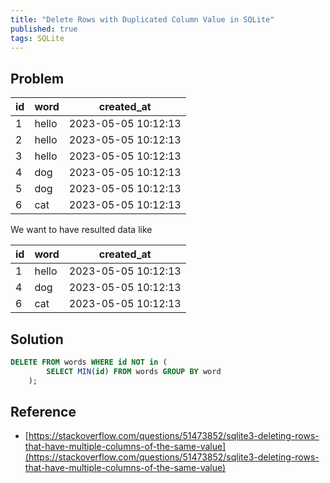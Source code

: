```yaml
---
title: "Delete Rows with Duplicated Column Value in SQLite"
published: true
tags: SQLite
---
```


## Problem

|id|word|created_at|
|--|--|--|
|1|hello|2023-05-05 10:12:13|
|2|hello|2023-05-05 10:12:13|
|3|hello|2023-05-05 10:12:13|
|4|dog|2023-05-05 10:12:13|
|5|dog|2023-05-05 10:12:13|
|6|cat|2023-05-05 10:12:13|

We want to have resulted data like

|id|word|created_at|
|--|--|--|
|1|hello|2023-05-05 10:12:13|
|4|dog|2023-05-05 10:12:13|
|6|cat|2023-05-05 10:12:13|

## Solution

```SQL
DELETE FROM words WHERE id NOT in (
        SELECT MIN(id) FROM words GROUP BY word
    );
```

## Reference

- [https://stackoverflow.com/questions/51473852/sqlite3-deleting-rows-that-have-multiple-columns-of-the-same-value](https://stackoverflow.com/questions/51473852/sqlite3-deleting-rows-that-have-multiple-columns-of-the-same-value)